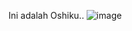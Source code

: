 Ini adalah Oshiku..
![image](https://github.com/MuhamadIqbal073/MuhamadIqbal073/assets/98730098/31efb27c-821b-41d7-a6e6-81062271b14e)
